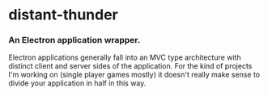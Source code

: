 # distant-thunder
### An Electron application wrapper.

Electron applications generally fall into an MVC type architecture with
distinct client and server sides of the application. For the kind of projects
I'm working on (single player games mostly) it doesn't really make sense to
divide your application in half in this way.

